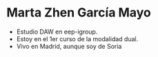 # Marta Zhen García Mayo
- Estudio DAW en eep-igroup.
- Estoy en el 1er curso de la modalidad dual.
- Vivo en Madrid, aunque soy de Soria
  
<!---
martazhengm/martazhengm is a ✨ special ✨ repository because its `README.md` (this file) appears on your GitHub profile.
You can click the Preview link to take a look at your changes.
--->
